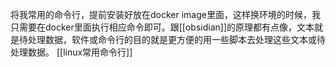 将我常用的命令行，提前安装好放在docker image里面，这样换环境的时候，我只需要在docker里面执行相应命令即可。跟[[obsidian]]的原理都有点像，文本就是待处理数据，软件或命令行的目的就是更方便的用一些脚本去处理这些文本或待处理数据。
[[linux常用命令行]]
